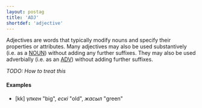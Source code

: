 ```yaml
---
layout: postag
title: 'ADJ'
shortdef: 'adjective'
---
```


Adjectives are words that typically modify nouns and specify their
properties or attributes. Many adjectives may also be used substantively (i.e.
as a [NOUN]()) without adding any further suffixes. They may also
be used adverbially (i.e. as an [ADV]()) without adding further suffixes.

*TODO: How to treat this*

#### Examples

* [kk] _үлкен_ "big", _ескі_ "old", _жасыл_ "green"
<!-- Interlanguage links updated Út zář 29 20:22:55 CEST 2020 -->
